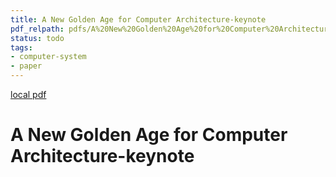 ```yaml
---
title: A New Golden Age for Computer Architecture-keynote
pdf_relpath: pdfs/A%20New%20Golden%20Age%20for%20Computer%20Architecture-keynote.pdf
status: todo
tags:
- computer-system
- paper
---
```


[local pdf](../../../pdfs/A%20New%20Golden%20Age%20for%20Computer%20Architecture-keynote.pdf)

# A New Golden Age for Computer Architecture-keynote
